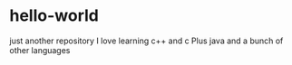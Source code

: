 # hello-world
just another repository
I love learning c++ and c
Plus java and a bunch of other languages
